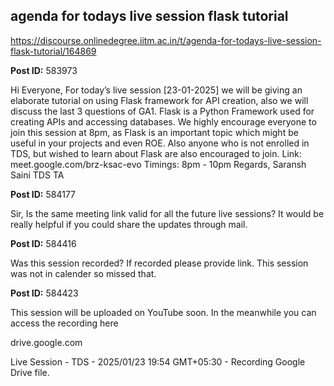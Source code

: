 ## agenda for todays live session flask tutorial
https://discourse.onlinedegree.iitm.ac.in/t/agenda-for-todays-live-session-flask-tutorial/164869


**Post ID:** 583973

Hi Everyone,
For today’s live session [23-01-2025] we will be giving an elaborate tutorial on using Flask framework for API creation, also we will discuss the last 3 questions of GA1.
Flask is a Python Framework used for creating APIs and accessing databases. We highly encourage everyone to join this session at 8pm, as Flask is an important topic which might be useful in your projects and even ROE. Also anyone who is not enrolled in TDS, but wished to learn about Flask are also encouraged to join.
Link: meet.google.com/brz-ksac-evo
Timings: 8pm - 10pm
Regards,
Saransh Saini
TDS TA

**Post ID:** 584177

Sir, Is the same meeting link valid for all the  future live sessions? It would be really helpful if you could share the updates through mail.

**Post ID:** 584416

Was this session recorded? If recorded please provide link. This session was not in calender so missed that.

**Post ID:** 584423

This session will be uploaded on YouTube soon. In the meanwhile you can access the recording here

drive.google.com



Live Session - TDS - 2025/01/23 19:54 GMT+05:30 - Recording
Google Drive file.
